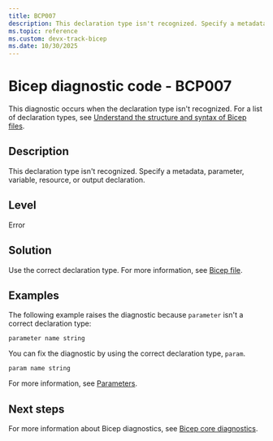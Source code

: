 ```yaml
---
title: BCP007
description: This declaration type isn't recognized. Specify a metadata, parameter, variable, resource, or output declaration.
ms.topic: reference
ms.custom: devx-track-bicep
ms.date: 10/30/2025
---
```


# Bicep diagnostic code - BCP007

This diagnostic occurs when the declaration type isn't recognized. For a list of declaration types, see [Understand the structure and syntax of Bicep files](../file.md).

## Description

This declaration type isn't recognized. Specify a metadata, parameter, variable, resource, or output declaration.

## Level

Error

## Solution

Use the correct declaration type. For more information, see [Bicep file](../file.md).

## Examples

The following example raises the diagnostic because `parameter` isn't a correct declaration type:

```bicep
parameter name string 
```

You can fix the diagnostic by using the correct declaration type, `param`.  

```bicep
param name string 
```

For more information, see [Parameters](../parameters.md).

## Next steps

For more information about Bicep diagnostics, see [Bicep core diagnostics](../bicep-core-diagnostics.md).
